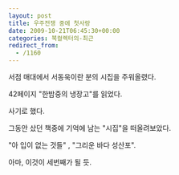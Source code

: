 ```yaml
---
layout: post
title: 우주전쟁 중에 첫사랑
date: 2009-10-21T06:45:30+00:00
categories: 북컬렉터의-최근
redirect_from:
  - /1160
---
```


서점 매대에서 서동욱이란 분의 시집을 주워올렸다.

42페이지 "한밤중의 냉장고"를 읽었다.

사기로 했다.

그동안 샀던 책중에 기억에 남는 "시집"을 떠올려보았다.

"아 입이 없는 것들" , "그리운 바다 성산포".

아마, 이것이 세번째가 될 듯.
<div id=comments>
</div>
